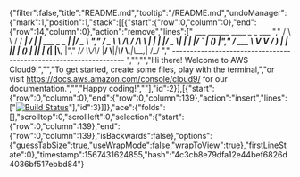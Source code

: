 {"filter":false,"title":"README.md","tooltip":"/README.md","undoManager":{"mark":1,"position":1,"stack":[[{"start":{"row":0,"column":0},"end":{"row":14,"column":0},"action":"remove","lines":["         ___        ______     ____ _                 _  ___  ","        / \\ \\      / / ___|   / ___| | ___  _   _  __| |/ _ \\ ","       / _ \\ \\ /\\ / /\\___ \\  | |   | |/ _ \\| | | |/ _` | (_) |","      / ___ \\ V  V /  ___) | | |___| | (_) | |_| | (_| |\\__, |","     /_/   \\_\\_/\\_/  |____/   \\____|_|\\___/ \\__,_|\\__,_|  /_/ "," ----------------------------------------------------------------- ","","","Hi there! Welcome to AWS Cloud9!","","To get started, create some files, play with the terminal,","or visit https://docs.aws.amazon.com/console/cloud9/ for our documentation.","","Happy coding!",""],"id":2}],[{"start":{"row":0,"column":0},"end":{"row":0,"column":139},"action":"insert","lines":["[![Build Status](https://travis-ci.org/kalkiboru111/thecraicfactory.svg?branch=master)](https://travis-ci.org/kalkiboru111/thecraicfactory)"],"id":3}]]},"ace":{"folds":[],"scrolltop":0,"scrollleft":0,"selection":{"start":{"row":0,"column":139},"end":{"row":0,"column":139},"isBackwards":false},"options":{"guessTabSize":true,"useWrapMode":false,"wrapToView":true},"firstLineState":0},"timestamp":1567431624855,"hash":"4c3cb8e79dfa12e44bef6826d4036bf517ebbd84"}